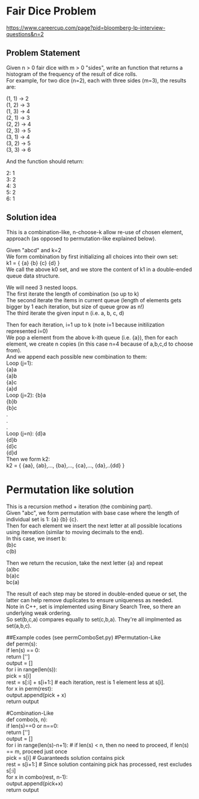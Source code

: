 # Fair Dice Problem  
https://www.careercup.com/page?pid=bloomberg-lp-interview-questions&n=2  

## Problem Statement  
Given n > 0 fair dice with m > 0 "sides", write an function that returns a histogram of the frequency of the result of dice rolls.  
For example, for two dice (n=2), each with three sides (m=3), the results are:  
  
(1, 1) -> 2  
(1, 2) -> 3  
(1, 3) -> 4  
(2, 1) -> 3  
(2, 2) -> 4  
(2, 3) -> 5  
(3, 1) -> 4  
(3, 2) -> 5  
(3, 3) -> 6  
  
And the function should return:  
  
2: 1  
3: 2  
4: 3  
5: 2  
6: 1 
  
## Solution idea  
This is a combination-like, n-choose-k allow re-use of chosen element, approach (as opposed to permutation-like explained below).  

Given "abcd" and k=2  
We form combination by first initializing all choices into their own set:  
k1 = { {a} {b} {c} {d} }  
We call the above k0 set, and we store the content of k1 in a double-ended queue data structure.  
  
We will need 3 nested loops.  
The first iterate the length of combination (so up to k)  
The second iterate the items in current queue (length of elements gets bigger by 1 each iteration, but size of queue grow as n!)  
The third iterate the given input n (i.e. a, b, c, d)  
  
Then for each iteration, i=1 up to k (note i=1 because initilization represented i=0)  
We pop a element from the above k-ith queue (i.e. {a}), then for each element, we create n copies (in this case n=4 because of a,b,c,d to choose from).  
And we append each possible new combination to them:  
Loop (j=1):  
{a}a  
{a}b  
{a}c  
{a}d  
Loop (j=2): 
{b}a  
{b}b  
{b}c  
.  
.  
.  
Loop (j=n): 
{d}a  
{d}b  
{d}c  
{d}d    
Then we form k2:  
k2 = { {aa}, {ab},..., {ba},..., {ca},..., {da},..{dd} } 
  
# Permutation like solution  
This is a recursion method + iteration (the combining part).  
Given "abc", we form permutation with base case where the length of individual set is 1: {a} {b} {c}.  
Then for each element we insert the next letter at all possible locations using itereation (similar to moving decimals to the end).  
In this case, we insert b:  
(b)c  
c(b)  
  
Then we return the recusion, take the next letter {a} and repeat  
(a)bc  
b(a)c  
bc(a)  
  
The result of each step may be stored in double-ended queue or set, the latter can help remove duplicates to ensure uniqueness as needed.  
Note in C++, set is implemented using Binary Search Tree, so there an underlying weak ordering.  
So set(b,c,a) compares equally to set(c,b,a). They're all implmented as set(a,b,c).  

##Example codes  (see permComboSet.py)
#Permutation-Like  
def perm(s):  
    if len(s) == 0:  
        return ['']  
    output = []  
    for i in range(len(s)):  
        pick = s[i]  
        rest = s[:i] + s[i+1:] # each iteration, rest is 1 element less at s[i].  
        for x in perm(rest):  
            output.append(pick + x)  
    return output  
  
#Combination-Like  
def combo(s, n):  
    if len(s)==0 or n==0:  
        return ['']  
    output = []  
    for i in range(len(s)-n+1): # if len(s) < n, then no need to proceed, if len(s) == m, proceed just once  
        pick = s[i]             # Guaranteeds solution contains pick  
        rest = s[i+1:]          # Since solution containing pick has processed, rest excludes s[:i]  
        for x in combo(rest, n-1):  
            output.append(pick+x)  
    return output  
